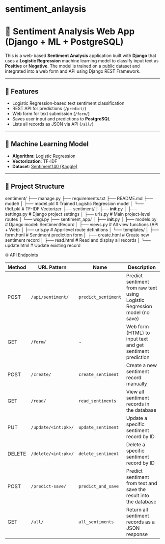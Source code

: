 # sentiment_anlaysis

# 🧠 Sentiment Analysis Web App (Django + ML + PostgreSQL)

This is a web-based **Sentiment Analysis** application built with **Django** that uses a **Logistic Regression** machine learning model to classify input text as **Positive** or **Negative**. The model is trained on a public dataset and integrated into a web form and API using Django REST Framework.

---

## 🚀 Features

- Logistic Regression-based text sentiment classification
- REST API for predictions (`/predict/`)
- Web form for text submission (`/form/`)
- Saves user input and predictions to **PostgreSQL**
- Lists all records as JSON via API (`/all/`)

---

## 🧠 Machine Learning Model

- **Algorithm**: Logistic Regression
- **Vectorization**: TF-IDF
- **Dataset**: [Sentiment140 (Kaggle)](https://www.kaggle.com/datasets/kazanova/sentiment140)

---

## 📁 Project Structure

sentiment/
├── manage.py
├── requirements.txt
├── README.md
├── model/
│   ├── model.pkl          # Trained Logistic Regression model
│   └── tfidf.pkl          # TF-IDF Vectorizer
├── sentiment/
│   ├── __init__.py
│   ├── settings.py        # Django project settings
│   ├── urls.py            # Main project-level routes
│   └── wsgi.py
├── sentiment_app/
│   ├── __init__.py
│   ├── models.py          # Django model: SentimentRecord
│   ├── views.py           # All view functions (API + Web)
│   ├── urls.py            # App-level route definitions
│   └── templates/
│       ├── form.html      # Sentiment prediction form
│       ├── create.html    # Create new sentiment record
│       ├── read.html      # Read and display all records
│       └── update.html    # Update existing record



🌐 API Endpoints

| Method | URL Pattern         | Name                | Description                                                               |
| ------ | ------------------- | ------------------- | ------------------------------------------------------------------------- |
| POST   | `/api/sentiment/`   | `predict_sentiment` | Predict sentiment from raw text using Logistic Regression model (no save) |
| GET    | `/form/`            | -                   | Web form (HTML) to input text and get sentiment prediction                |
| POST   | `/create/`          | `create_sentiment`  | Create a new sentiment record manually                                    |
| GET    | `/read/`            | `read_sentiments`   | View all sentiment records in the database                                |
| PUT    | `/update/<int:pk>/` | `update_sentiment`  | Update a specific sentiment record by ID                                  |
| DELETE | `/delete/<int:pk>/` | `delete_sentiment`  | Delete a specific sentiment record by ID                                  |
| POST   | `/predict-save/`    | `predict_and_save`  | Predict sentiment from text and save the result into the database         |
| GET    | `/all/`             | `all_sentiments`    | Return all sentiment records as a JSON response                           |

